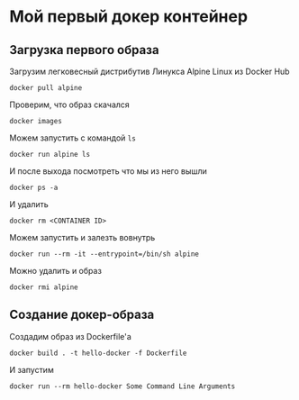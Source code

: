 # Мой первый докер контейнер

## Загрузка первого образа
Загрузим легковесный дистрибутив Линукса Alpine Linux из Docker Hub
```
docker pull alpine
```

Проверим, что образ скачался
```
docker images
```
Можем запустить с командой `ls`
```
docker run alpine ls
```

И после выхода посмотреть что мы из него вышли
```
docker ps -a
```

И удалить
```
docker rm <CONTAINER ID>
```

Можем запустить и залезть вовнутрь
```
docker run --rm -it --entrypoint=/bin/sh alpine
```

Можно удалить и образ
```
docker rmi alpine
```

## Создание докер-образа
Создадим образ из Dockerfile'а 
```
docker build . -t hello-docker -f Dockerfile
```
И запустим
```
docker run --rm hello-docker Some Command Line Arguments
```
